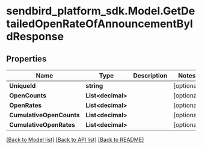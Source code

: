 
# sendbird_platform_sdk.Model.GetDetailedOpenRateOfAnnouncementByIdResponse

## Properties

Name | Type | Description | Notes
------------ | ------------- | ------------- | -------------
**UniqueId** | **string** |  | [optional] 
**OpenCounts** | **List&lt;decimal&gt;** |  | [optional] 
**OpenRates** | **List&lt;decimal&gt;** |  | [optional] 
**CumulativeOpenCounts** | **List&lt;decimal&gt;** |  | [optional] 
**CumulativeOpenRates** | **List&lt;decimal&gt;** |  | [optional] 

[[Back to Model list]](../README.md#documentation-for-models)
[[Back to API list]](../README.md#documentation-for-api-endpoints)
[[Back to README]](../README.md)

